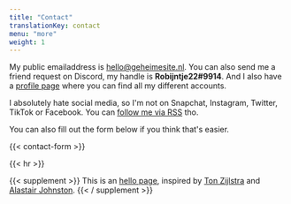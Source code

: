 ```yaml
---
title: "Contact"
translationKey: contact
menu: "more"
weight: 1
---
```


My public emailaddress is [hello@geheimesite.nl](mailto:hello@geheimesite.nl). You can also send me a friend request on Discord, my handle is **Robijntje22#9914**. And I also have a [profile page](/en/profile) where you can find all my different accounts.

I absolutely hate social media, so I'm not on Snapchat, Instagram, Twitter, TikTok or Facebook. You can [follow me via RSS](/en/follow) tho.

You can also fill out the form below if you think that's easier.

{{< contact-form >}}

{{< hr >}}

{{< supplement >}}
This is an [hello page](https://alastairjohnston.com/introducing-hello-pages/), inspired by [Ton Zijlstra](https://www.zylstra.org/blog/hello/) and [Alastair Johnston](https://alastairjohnston.com/hello/).
{{< / supplement >}}
